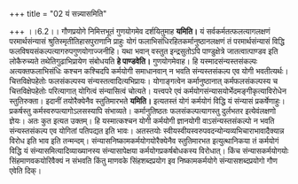+++
title = "02 यं सन्न्यासमिति"

+++
।।6.2।। गौणप्रयोगे निमित्तभूतं गुणयोगमेव दर्शयितुमाह **यमिति।** यं
सर्वकर्मतत्फलत्यागलक्षणं परमार्थसंन्यासं श्रुतिस्मृतीतिहासपुराणानि
प्राहुः योगं फलाभिसंधिरहितकर्मानुष्ठानलक्षणं तं परमार्थसंन्यासं विद्धि
फलविषयसंकल्पत्यागरुपगुणयोगाज्जनीहि। यथा भवान् वस्तुत इन्द्रसुतोऽपि
पाण्डुक्षेत्रे जातत्वात्पाण्डव इति लोकैरुच्यते तथेतिगुढाभिप्रायेण
संबोधयति **हे पाण्डवेति।** गुणयोगमेवाह। हि यस्मादसंन्यस्तसंकल्पः
अत्यक्तफलाभिसंधिः कश्चन कश्चिदपि कर्मयोगी समाधानवान् न भवति
संन्यस्तसंकल्प एव योगी भवतीत्यर्थः। चित्तविक्षेपहेतोः फलसंकल्पस्य
संन्यस्तत्वादित्यभिप्रायः। योगाङ्गत्वेन कर्मानुष्ठानात् कर्मफलसंकल्पस्य
च चित्तविक्षेपहेतोः परित्यागात् योगित्वं संन्यासित्वं चोत्यते। यत्त्वपरे
एवं कर्मयोगसंन्यासयोर्भेदमङ्गीकृत्याविरोधेन स्तुतिरुक्ता। इदानीं
तयोरैक्येनैव स्तुतिमारभते **यमिति।** इत्यतस्तं योगं कर्मयोगं विद्धि यं
संन्यासं प्रकर्षेणाहुः। प्रकर्षस्तु कर्मस्वरुपत्यागोऽलसस्यापि संभाव्यते।
कर्मानुतिष्ठतः फलसंकल्पत्यागस्तु दुर्लभतर इत्येवंलक्षणो ज्ञेयः। अतः कुत
इत्यत उक्तम्। हि यस्मात्कश्चन योगी कर्मयोगी ज्ञानयोगी वाऽसंन्यस्तसंकल्पो
न भवति संन्यस्तसंकल्प एव योगितां पतिपद्यत इति भावः। अतस्तयोः
स्वीयस्वीयस्वरुपवदन्योन्यव्यभिचाराभावादैक्यान्न विरोध इति भाव इति
तन्मन्दम्। संन्यासनिष्कामकर्मयोगयोरैक्येनैव स्तुतिमारभत इत्युत्थानिकया
तं कर्मयोगं विद्धि यं संन्यासमित्यादिव्याख्यानस्य संन्यासापेक्षया
कर्मयोगप्रकर्षबोधकस्य विरोधात्। किंच संन्यासकर्मयोगयोः
सिंहमाणवकयोरिवैक्यं न संभवति किंतु माणवके सिंहशब्दप्रयोग इव
निष्कामकर्मयोगे संन्यासशब्दप्रयोगो गौण एवेति दिक्।
